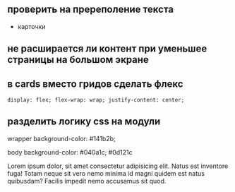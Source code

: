 ## проверить на пререполение текста
- карточки

## не расширается ли контент при уменьшее страницы на большом экране

## в cards вместо гридов сделать флекс
`
display: flex;
flex-wrap: wrap;
justify-content: center;
`

##  разделить логику css на модули

wrapper
background-color: #141b2b;

body
background-color: #040a1c; #0d121c

Lorem ipsum dolor, sit amet consectetur adipisicing elit. Natus est inventore fuga! Totam neque sit vero nemo minima id magni quidem est natus quibusdam? Facilis impedit nemo accusamus sit quod.
